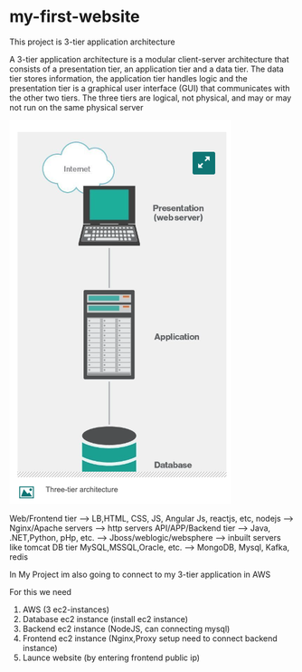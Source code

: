 # my-first-website

This project is 3-tier application architecture 

A 3-tier application architecture is a modular client-server architecture that consists of a presentation tier, an application tier and a data tier. The data tier stores information, the application tier handles logic and the presentation tier is a graphical user interface (GUI) that communicates with the other two tiers. The three tiers are logical, not physical, and may or may not run on the same physical server

![alt text](image.png)

Web/Frontend tier --> LB,HTML, CSS, JS, Angular Js, reactjs, etc, nodejs --> Nginx/Apache servers --> http servers
API/APP/Backend tier --> Java, .NET,Python, pHp, etc. --> Jboss/weblogic/websphere --> inbuilt servers like tomcat
DB tier MySQL,MSSQL,Oracle, etc. --> MongoDB, Mysql, Kafka, redis

In My Project im also going to connect to my 3-tier application in AWS 

For this we need
1. AWS (3 ec2-instances)
2. Database ec2 instance (install ec2 instance)
3. Backend ec2 instance (NodeJS, can connecting mysql)
4. Frontend ec2 instance (Nginx,Proxy setup need to connect backend instance)
5. Launce website (by entering frontend public ip)
